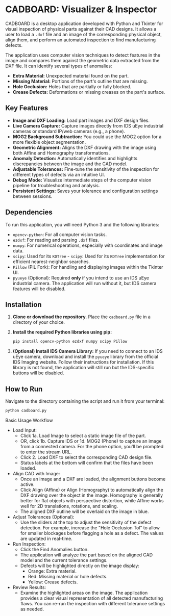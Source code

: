 # CADBOARD: Visualizer & Inspector

CADBOARD is a desktop application developed with Python and Tkinter for visual inspection of physical parts against their CAD designs. It allows a user to load a `.dxf` file and an image of the corresponding physical object, align them, and perform an automated inspection to find manufacturing defects.

The application uses computer vision techniques to detect features in the image and compares them against the geometric data extracted from the DXF file. It can identify several types of anomalies:
-   **Extra Material:** Unexpected material found on the part.
-   **Missing Material:** Portions of the part's outline that are missing.
-   **Hole Occlusion:** Holes that are partially or fully blocked.
-   **Crease Defects:** Deformations or missing creases on the part's surface.

## Key Features

-   **Image and DXF Loading:** Load part images and DXF design files.
-   **Live Camera Capture:** Capture images directly from IDS uEye industrial cameras or standard IP/web cameras (e.g., a phone).
-   **MOG2 Background Subtraction:** You could use the MOG2 option for a more flexible object segmentation.
-   **Geometric Alignment:** Aligns the DXF drawing with the image using both Affine and Homography transformations.
-   **Anomaly Detection:** Automatically identifies and highlights discrepancies between the image and the CAD model.
-   **Adjustable Tolerances:** Fine-tune the sensitivity of the inspection for different types of defects via an intuitive UI.
-   **Debug Mode:** Visualize intermediate steps of the computer vision pipeline for troubleshooting and analysis.
-   **Persistent Settings:** Saves your tolerance and configuration settings between sessions.

## Dependencies

To run this application, you will need Python 3 and the following libraries:

-   `opencv-python`: For all computer vision tasks.
-   `ezdxf`: For reading and parsing `.dxf` files.
-   `numpy`: For numerical operations, especially with coordinates and image data.
-   `scipy`: Used for its `KDTree` -   `scipy`: Used for its `KDTree` implementation for efficient nearest-neighbor searches.
-   `Pillow` (PIL Fork): For handling and displaying images within the Tkinter UI.
-   `pyueye` (Optional): Required **only** if you intend to use an IDS uEye industrial camera. The application will run without it, but IDS camera features will be disabled.

## Installation

1.  **Clone or download the repository.**
    Place the `cadboard.py` file in a directory of your choice.

2.  **Install the required Python libraries using pip:**
    ```bash
    pip install opencv-python ezdxf numpy scipy Pillow
    ```

3.  **(Optional) Install IDS Camera Library:**
    If you need to connect to an IDS uEye camera, download and install the `pyueye` library from the official IDS Imaging website. Follow their instructions for installation. If this library is not found, the application will still run but the IDS-specific buttons will be disabled.

## How to Run

Navigate to the directory containing the script and run it from your terminal:

```bash
python cadboard.py
```
Basic Usage Workflow
 * Load Input:
   * Click 1a. Load Image to select a static image file of the part.
   * OR, click 1b. Capture IDS or 1d. MOG2 (Phone) to capture an image from a connected camera. For the phone option, you'll be prompted to enter the stream URL.
   * Click 2. Load DXF to select the corresponding CAD design file.
   * Status labels at the bottom will confirm that the files have been loaded.
 * Align CAD with Image:
   * Once an image and a DXF are loaded, the alignment buttons become active.
   * Click Align (Affine) or Align (Homography) to automatically align the DXF drawing over the object in the image. Homography is generally better for flat objects with perspective distortion, while Affine works well for 2D translations, rotations, and scaling.
   * The aligned DXF outline will be overlaid on the image in blue.
 * Adjust Tolerances (Optional):
   * Use the sliders at the top to adjust the sensitivity of the defect detection. For example, increase the "Hole Occlusion Tol" to allow for smaller blockages before flagging a hole as a defect. The values are updated in real-time.
 * Run Inspection:
   * Click the Find Anomalies button.
   * The application will analyze the part based on the aligned CAD model and the current tolerance settings.
   * Defects will be highlighted directly on the image display:
     * Orange: Extra material.
     * Red: Missing material or hole defects.
     * Yellow: Crease defects.
 * Review Results:
   * Examine the highlighted areas on the image. The application provides a clear visual representation of all detected manufacturing flaws. You can re-run the inspection with different tolerance settings as needed.
